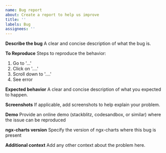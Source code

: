 ```yaml
---
name: Bug report
about: Create a report to help us improve
title: ''
labels: Bug
assignees: ''
---
```


**Describe the bug**
A clear and concise description of what the bug is.

**To Reproduce**
Steps to reproduce the behavior:

1. Go to '...'
2. Click on '....'
3. Scroll down to '....'
4. See error

**Expected behavior**
A clear and concise description of what you expected to happen.

**Screenshots**
If applicable, add screenshots to help explain your problem.

**Demo**
Provide an online demo (stackblitz, codesandbox, or similar) where the issue can be reproduced

**ngx-charts version**
Specify the version of ngx-charts where this bug is present

**Additional context**
Add any other context about the problem here.
